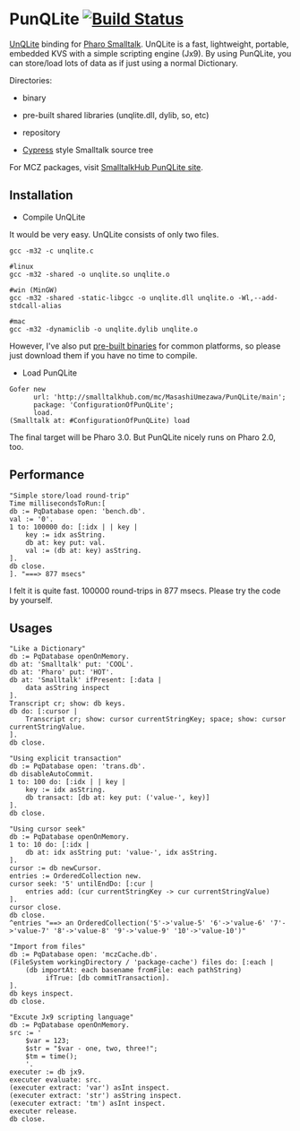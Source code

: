 PunQLite [![Build Status](https://travis-ci.org/pharo-nosql/PunQLite.png)](https://travis-ci.org/estebanlm/PunQLite)
========

[UnQLite](http://unqlite.org "UnQLite") binding for [Pharo Smalltalk](http://www.pharo-project.org/ "Pharo").
UnQLite is a fast, lightweight, portable, embedded KVS with a simple scripting engine (Jx9). By using PunQLite, you can store/load lots of data as if just using a normal Dictionary.

Directories:

- binary
 + pre-built shared libraries (unqlite.dll, dylib, so, etc)
- repository
 + [Cypress](https://github.com/CampSmalltalk/Cypress) style Smalltalk source tree

For MCZ packages, visit <a href="http://smalltalkhub.com/#!/~MasashiUmezawa/PunQLite">SmalltalkHub PunQLite site</a>.

## Installation ##
- Compile UnQLite

It would be very easy. UnQLite consists of only two files.

```Shell
gcc -m32 -c unqlite.c

#linux
gcc -m32 -shared -o unqlite.so unqlite.o

#win (MinGW)
gcc -m32 -shared -static-libgcc -o unqlite.dll unqlite.o -Wl,--add-stdcall-alias

#mac
gcc -m32 -dynamiclib -o unqlite.dylib unqlite.o
```

However, I've also put [pre-built binaries](https://github.com/mumez/PunQLite/tree/master/binary) for common platforms, so please just download them if you have no time to compile.

- Load PunQLite

```Smalltalk
Gofer new
      url: 'http://smalltalkhub.com/mc/MasashiUmezawa/PunQLite/main';
      package: 'ConfigurationOfPunQLite';
      load.
(Smalltalk at: #ConfigurationOfPunQLite) load
```

The final target will be Pharo 3.0. But PunQLite nicely runs on Pharo 2.0, too.

## Performance ##
```Smalltalk
"Simple store/load round-trip"
Time millisecondsToRun:[
db := PqDatabase open: 'bench.db'.
val := '0'.
1 to: 100000 do: [:idx | | key | 
	key := idx asString.
	db at: key put: val.
	val := (db at: key) asString.
].
db close.
]. "===> 877 msecs"
```
I felt it is quite fast. 100000 round-trips in 877 msecs. Please try the code by yourself.

## Usages ##
```Smalltalk
"Like a Dictionary"
db := PqDatabase openOnMemory.
db at: 'Smalltalk' put: 'COOL'.
db at: 'Pharo' put: 'HOT'.
db at: 'Smalltalk' ifPresent: [:data |
	data asString inspect
].
Transcript cr; show: db keys.
db do: [:cursor |
	Transcript cr; show: cursor currentStringKey; space; show: cursor currentStringValue.		
].
db close.

```
```Smalltalk
"Using explicit transaction"
db := PqDatabase open: 'trans.db'.
db disableAutoCommit.
1 to: 100 do: [:idx | | key | 
	key := idx asString.
	db transact: [db at: key put: ('value-', key)]
].
db close.
```
```Smalltalk
"Using cursor seek"
db := PqDatabase openOnMemory.
1 to: 10 do: [:idx |
	db at: idx asString put: 'value-', idx asString.
].
cursor := db newCursor.
entries := OrderedCollection new.
cursor seek: '5' untilEndDo: [:cur |
	entries add: (cur currentStringKey -> cur currentStringValue)	
].
cursor close.
db close.
^entries "==> an OrderedCollection('5'->'value-5' '6'->'value-6' '7'->'value-7' '8'->'value-8' '9'->'value-9' '10'->'value-10')"
```
```Smalltalk
"Import from files"
db := PqDatabase open: 'mczCache.db'.
(FileSystem workingDirectory / 'package-cache') files do: [:each | 
	(db importAt: each basename fromFile: each pathString)
		 ifTrue: [db commitTransaction].
].
db keys inspect.
db close.
```
```Smalltalk
"Excute Jx9 scripting language"
db := PqDatabase openOnMemory.
src := '
	$var = 123;
	$str = "$var - one, two, three!";
	$tm = time();
	'.
executer := db jx9.
executer evaluate: src.
(executer extract: 'var') asInt inspect.
(executer extract: 'str') asString inspect. 
(executer extract: 'tm') asInt inspect.
executer release.
db close.
```
